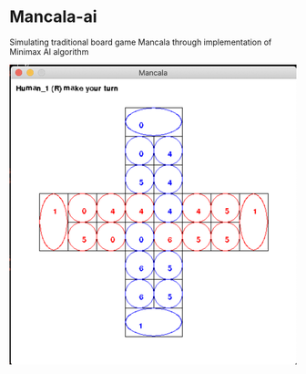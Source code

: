 # Mancala-ai
Simulating traditional board game Mancala through implementation of Minimax AI algorithm 

![Demo](Mancala.1.png?raw=true "Screenshot")
